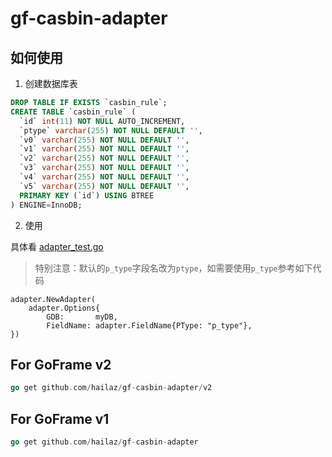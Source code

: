 # gf-casbin-adapter

## 如何使用

1. 创建数据库表

```sql
DROP TABLE IF EXISTS `casbin_rule`;
CREATE TABLE `casbin_rule` (
  `id` int(11) NOT NULL AUTO_INCREMENT,
  `ptype` varchar(255) NOT NULL DEFAULT '',
  `v0` varchar(255) NOT NULL DEFAULT '',
  `v1` varchar(255) NOT NULL DEFAULT '',
  `v2` varchar(255) NOT NULL DEFAULT '',
  `v3` varchar(255) NOT NULL DEFAULT '',
  `v4` varchar(255) NOT NULL DEFAULT '',
  `v5` varchar(255) NOT NULL DEFAULT '',
  PRIMARY KEY (`id`) USING BTREE
) ENGINE=InnoDB;
```

2. 使用

具体看 [adapter_test.go](test/adapter_test.go)

> 特别注意：默认的`p_type`字段名改为`ptype`，如需要使用`p_type`参考如下代码
```golang
adapter.NewAdapter(
    adapter.Options{
        GDB:       myDB,
        FieldName: adapter.FieldName{PType: "p_type"},
})
```


## For GoFrame v2

```go
go get github.com/hailaz/gf-casbin-adapter/v2
```

## For GoFrame v1

```go
go get github.com/hailaz/gf-casbin-adapter
```